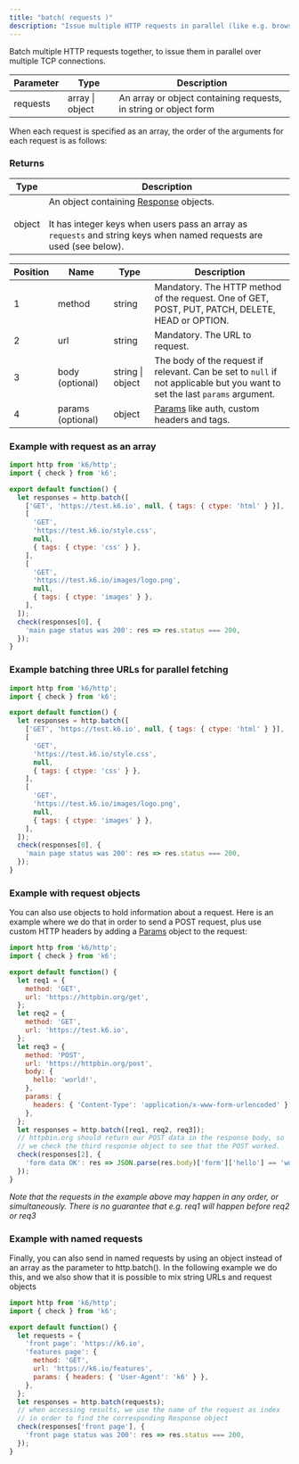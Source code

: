 ```yaml
---
title: "batch( requests )"
description: "Issue multiple HTTP requests in parallel (like e.g. browsers tend to do)."
---
```


Batch multiple HTTP requests together, to issue them in parallel over multiple TCP connections.

| Parameter | Type           | Description                                                      |
| --------- | -------------- | ---------------------------------------------------------------- |
| requests  | array \| object | An array or object containing requests, in string or object form |

When each request is specified as an array, the order of the arguments for each request is as follows:


### Returns

| Type   | Description                                                                                                                                                                                                            |
| ------ | ---------------------------------------------------------------------------------------------------------------------------------------------------------------------------------------------------------------------- |
| object | An object containing [Response](/javascript-api/k6-http/response-k6-http) objects.<br /><br />It has integer keys when users pass an array as `requests` and string keys when named requests are used (see below). |


| Position | Name | Type | Description |
| -------- | ---- | ---- | ----------- |
| 1 | method | string | Mandatory. The HTTP method of the request. One of GET, POST, PUT, PATCH, DELETE, HEAD or OPTION. |
| 2 | url | string | Mandatory. The URL to request. |
| 3 | body (optional) | string \| object | The body of the request if relevant. Can be set to `null` if not applicable but you want to set the last `params` argument. |
| 4 | params (optional) | object | [Params](/javascript-api/k6-http/params-k6-http) like auth, custom headers and tags. |


### Example with request as an array

<div class="code-group" data-props='{"labels": []}'>

```js
import http from 'k6/http';
import { check } from 'k6';

export default function() {
  let responses = http.batch([
    ['GET', 'https://test.k6.io', null, { tags: { ctype: 'html' } }],
    [
      'GET',
      'https://test.k6.io/style.css',
      null,
      { tags: { ctype: 'css' } },
    ],
    [
      'GET',
      'https://test.k6.io/images/logo.png',
      null,
      { tags: { ctype: 'images' } },
    ],
  ]);
  check(responses[0], {
    'main page status was 200': res => res.status === 200,
  });
}
```

</div>

### Example batching three URLs for parallel fetching

<div class="code-group" data-props='{"labels": []}'>

```js
import http from 'k6/http';
import { check } from 'k6';

export default function() {
  let responses = http.batch([
    ['GET', 'https://test.k6.io', null, { tags: { ctype: 'html' } }],
    [
      'GET',
      'https://test.k6.io/style.css',
      null,
      { tags: { ctype: 'css' } },
    ],
    [
      'GET',
      'https://test.k6.io/images/logo.png',
      null,
      { tags: { ctype: 'images' } },
    ],
  ]);
  check(responses[0], {
    'main page status was 200': res => res.status === 200,
  });
}
```

</div>

### Example with request objects

You can also use objects to hold information about a request. Here is an example where we do that in order to send a POST request, plus use custom HTTP headers by adding a [Params](/javascript-api/k6-http/params-k6-http) object to the request:

<div class="code-group" data-props='{"labels": []}'>

```js
import http from 'k6/http';
import { check } from 'k6';

export default function() {
  let req1 = {
    method: 'GET',
    url: 'https://httpbin.org/get',
  };
  let req2 = {
    method: 'GET',
    url: 'https://test.k6.io',
  };
  let req3 = {
    method: 'POST',
    url: 'https://httpbin.org/post',
    body: {
      hello: 'world!',
    },
    params: {
      headers: { 'Content-Type': 'application/x-www-form-urlencoded' },
    },
  };
  let responses = http.batch([req1, req2, req3]);
  // httpbin.org should return our POST data in the response body, so
  // we check the third response object to see that the POST worked.
  check(responses[2], {
    'form data OK': res => JSON.parse(res.body)['form']['hello'] == 'world!',
  });
}
```

</div>

_Note that the requests in the example above may happen in any order, or simultaneously. There is no guarantee that e.g. req1 will happen before req2 or req3_

### Example with named requests

Finally, you can also send in named requests by using an object instead of an array as the parameter to http.batch(). In the following example we do this, and we also show that it is possible to mix string URLs and request objects

<div class="code-group" data-props='{"labels": []}'>

```js
import http from 'k6/http';
import { check } from 'k6';

export default function() {
  let requests = {
    'front page': 'https://k6.io',
    'features page': {
      method: 'GET',
      url: 'https://k6.io/features',
      params: { headers: { 'User-Agent': 'k6' } },
    },
  };
  let responses = http.batch(requests);
  // when accessing results, we use the name of the request as index
  // in order to find the corresponding Response object
  check(responses['front page'], {
    'front page status was 200': res => res.status === 200,
  });
}
```

</div>
